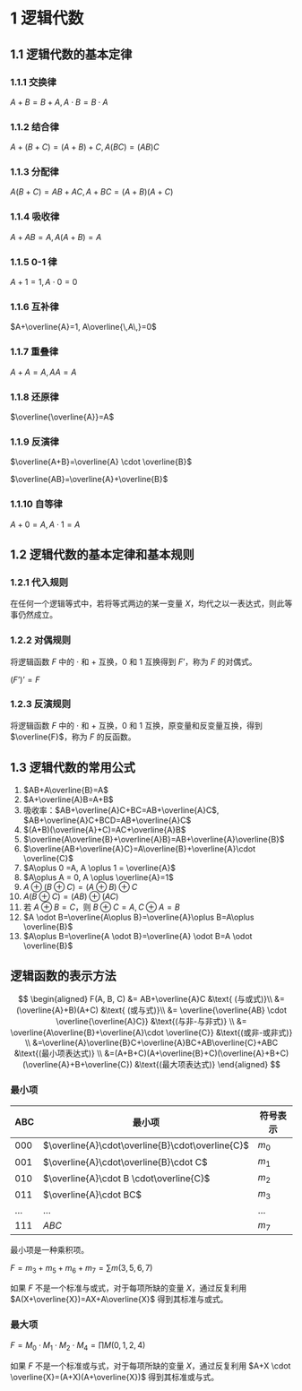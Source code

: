 # 1 逻辑代数

## 1.1 逻辑代数的基本定律

### 1.1.1 交换律 

$A+B=B+A, A \cdot B = B \cdot A$

### 1.1.2 结合律

$A+(B+C)=(A+B)+C, A(BC)=(AB)C$

### 1.1.3 分配律

$A(B+C)=AB+AC, A+BC=(A+B)(A+C)$

### 1.1.4 吸收律

$A+AB=A, A(A+B)=A$

### 1.1.5 0-1 律

$A+1=1, A\cdot 0=0$

### 1.1.6 互补律

$A+\overline{A}=1, A\overline{\,A\,}=0$

### 1.1.7 重叠律

$A+A=A, AA=A$

### 1.1.8 还原律

$\overline{\overline{A}}=A$

### 1.1.9 反演律

$\overline{A+B}=\overline{A} \cdot \overline{B}$

$\overline{AB}=\overline{A}+\overline{B}$

### 1.1.10 自等律

$A+0=A, A\cdot1=A$

## 1.2 逻辑代数的基本定律和基本规则

### 1.2.1 代入规则

在任何一个逻辑等式中，若将等式两边的某一变量 $X$，均代之以一表达式，则此等事仍然成立。

### 1.2.2 对偶规则

将逻辑函数 $F$ 中的 $\cdot$ 和 $+$ 互换，$0$ 和 $1$ 互换得到 $F’$，称为 $F$ 的对偶式。

$(F’)’=F$

### 1.2.3 反演规则

将逻辑函数 $F$ 中的 $\cdot$ 和 $+$ 互换，$0$ 和 $1$ 互换，原变量和反变量互换，得到 $\overline{F}$，称为 $F$ 的反函数。

## 1.3 逻辑代数的常用公式


1. $AB+A\overline{B}=A$
2. $A+\overline{A}B=A+B$
3. 吸收率：$AB+\overline{A}C+BC=AB+\overline{A}C$, $AB+\overline{A}C+BCD=AB+\overline{A}C$
4. $(A+B)(\overline{A}+C)=AC+\overline{A}B$
5. $\overline{A\overline{B}+\overline{A}B}=AB+\overline{A}\overline{B}$
6. $\overline{AB+\overline{A}C}=A\overline{B}+\overline{A}\cdot \overline{C}$
7. $A\oplus 0 =A, A \oplus 1 = \overline{A}$
8. $A\oplus A = 0, A \oplus \overline{A}=1$
9. $A \oplus (B \oplus C)=(A \oplus B) \oplus C$
10. $A(B \oplus C)=(AB) \oplus (AC)$
11. 若 $A \oplus B = C$，则 $B \oplus C = A, C \oplus A = B$
12. $A \odot B=\overline{A\oplus B}=\overline{A}\oplus B=A\oplus \overline{B}$
13. $A\oplus B=\overline{A \odot B}=\overline{A} \odot B=A \odot \overline{B}$

## 逻辑函数的表示方法

$$
\begin{aligned}
F(A, B, C) &= AB+\overline{A}C &\text{ (与或式)}\\
&=(\overline{A}+B)(A+C) &\text{ (或与式)}\\
&= \overline{\overline{AB} \cdot \overline{\overline{A}C}} &\text{(与非-与非式)} \\
&= \overline{A\overline{B}+\overline{A}\cdot \overline{C}} &\text{(或非-或非式)} \\
&=\overline{A}\overline{B}C+\overline{A}BC+AB\overline{C}+ABC &\text{(最小项表达式)} \\
&=(A+B+C)(A+\overline{B}+C)(\overline{A}+B+C)(\overline{A}+B+\overline{C}) &\text{(最大项表达式)}
\end{aligned} 
$$
### 最小项

| ABC | 最小项                                           | 符号表示 |
| --- | ------------------------------------------------ | -------- |
| 000 | $\overline{A}\cdot\overline{B}\cdot\overline{C}$ | $m_0$    |
| 001 | $\overline{A}\cdot\overline{B}\cdot C$           | $m_1$    |
| 010 | $\overline{A}\cdot B \cdot\overline{C}$          | $m_2$    |
| 011 |          $\overline{A}\cdot BC$                                        | $m_3$    |
| …   | …                                                | …        |
| 111 | $ABC$                                            | $m_7$         |

最小项是一种乘积项。

$F=m_3+m_5+m_6+m_7=\sum m(3,5,6,7)$

如果 $F$ 不是一个标准与或式，对于每项所缺的变量 $X$，通过反复利用 $A(X+\overline{X})=AX+A\overline{X}$ 得到其标准与或式。

### 最大项

$F=M_0\cdot M_1 \cdot M_2 \cdot M_4=\prod M(0,1,2,4)$

如果 $F$ 不是一个标准或与式，对于每项所缺的变量 $X$，通过反复利用 $A+X \cdot \overline{X}=(A+X)(A+\overline{X})$ 得到其标准或与式。






